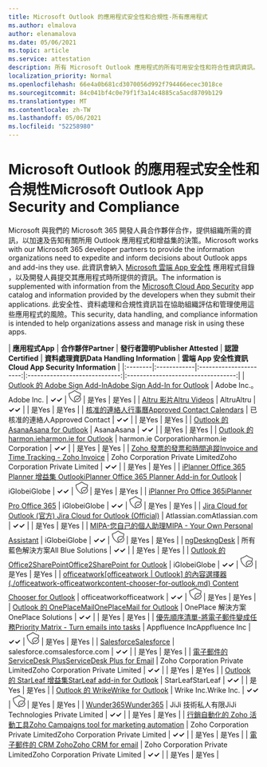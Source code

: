 ```yaml
---
title: Microsoft Outlook 的應用程式安全性和合規性-所有應用程式
ms.author: elmalova
author: elenamalova
ms.date: 05/06/2021
ms.topic: article
ms.service: attestation
description: 所有 Microsoft Outlook 應用程式的所有可用安全性和符合性資訊資訊。
localization_priority: Normal
ms.openlocfilehash: 66e4a0b681cd3070056d992f794466ecec3018ce
ms.sourcegitcommit: 84c041bf4c0e79f1f3a14c4885ca5acd8709b129
ms.translationtype: MT
ms.contentlocale: zh-TW
ms.lasthandoff: 05/06/2021
ms.locfileid: "52258980"
---
```

# <a name="microsoft-outlook-app-security-and-compliance"></a><span data-ttu-id="905cf-103">Microsoft Outlook 的應用程式安全性和合規性</span><span class="sxs-lookup"><span data-stu-id="905cf-103">Microsoft Outlook App Security and Compliance</span></span>

<span data-ttu-id="905cf-104">Microsoft 與我們的 Microsoft 365 開發人員合作夥伴合作，提供組織所需的資訊，以加速及告知有關所用 Outlook 應用程式和增益集的決策。</span><span class="sxs-lookup"><span data-stu-id="905cf-104">Microsoft works with our Microsoft 365 developer partners to provide the information organizations need to expedite and inform decisions about Outlook apps and add-ins they use.</span></span> <span data-ttu-id="905cf-105">此資訊會納入 [Microsoft 雲端 App 安全性](https://www.microsoft.com/en-us/enterprise-mobility-security/cloud-app-security) 應用程式目錄 ，以及開發人員提交其應用程式時所提供的資訊。</span><span class="sxs-lookup"><span data-stu-id="905cf-105">The information is supplemented with information from the [Microsoft Cloud App Security](https://www.microsoft.com/en-us/enterprise-mobility-security/cloud-app-security) app catalog and information provided by the developers when they submit their applications.</span></span> <span data-ttu-id="905cf-106">此安全性、資料處理和合規性資訊旨在協助組織評估和管理使用這些應用程式的風險。</span><span class="sxs-lookup"><span data-stu-id="905cf-106">This security, data handling, and compliance information is intended to help organizations assess and manage risk in using these apps.</span></span>

| <span data-ttu-id="905cf-107">**應用程式**</span><span class="sxs-lookup"><span data-stu-id="905cf-107">**App**</span></span> | <span data-ttu-id="905cf-108">**合作夥伴**</span><span class="sxs-lookup"><span data-stu-id="905cf-108">**Partner**</span></span> | <span data-ttu-id="905cf-109">**發行者證明**</span><span class="sxs-lookup"><span data-stu-id="905cf-109">**Publisher Attested**</span></span> | <span data-ttu-id="905cf-110">**認證**</span><span class="sxs-lookup"><span data-stu-id="905cf-110">**Certified**</span></span> | <span data-ttu-id="905cf-111">**資料處理資訊**</span><span class="sxs-lookup"><span data-stu-id="905cf-111">**Data Handling Information**</span></span> | <span data-ttu-id="905cf-112">**雲端 App 安全性資訊**</span><span class="sxs-lookup"><span data-stu-id="905cf-112">**Cloud App Security Information**</span></span> |
|:--------|:------------|:----------------------:|:-----------------------------:|:----------------------------------:|
| [<span data-ttu-id="905cf-113">Outlook 的 Adobe Sign Add-In</span><span class="sxs-lookup"><span data-stu-id="905cf-113">Adobe Sign Add-In for Outlook</span></span>](./adobe-inc-sign-add-in-for-outlook.md) | <span data-ttu-id="905cf-114">Adobe Inc.。</span><span class="sxs-lookup"><span data-stu-id="905cf-114">Adobe Inc.</span></span> | <span data-ttu-id="905cf-115">**✓**</span><span class="sxs-lookup"><span data-stu-id="905cf-115">**✓**</span></span> | <img alt="Certified application badge" src="../media/certified-badge.png" height="25" width="25" /> | <span data-ttu-id="905cf-116">是</span><span class="sxs-lookup"><span data-stu-id="905cf-116">Yes</span></span> | <span data-ttu-id="905cf-117">是</span><span class="sxs-lookup"><span data-stu-id="905cf-117">Yes</span></span> |
| [<span data-ttu-id="905cf-118">Altru 影片</span><span class="sxs-lookup"><span data-stu-id="905cf-118">Altru Videos</span></span>](./altru-videos.md) | <span data-ttu-id="905cf-119">Altru</span><span class="sxs-lookup"><span data-stu-id="905cf-119">Altru</span></span> | <span data-ttu-id="905cf-120">**✓**</span><span class="sxs-lookup"><span data-stu-id="905cf-120">**✓**</span></span> |  | <span data-ttu-id="905cf-121">是</span><span class="sxs-lookup"><span data-stu-id="905cf-121">Yes</span></span> | <span data-ttu-id="905cf-122">是</span><span class="sxs-lookup"><span data-stu-id="905cf-122">Yes</span></span> |
| [<span data-ttu-id="905cf-123">核准的連絡人行事曆</span><span class="sxs-lookup"><span data-stu-id="905cf-123">Approved Contact Calendars</span></span>](./approved-contact-calendars.md) | <span data-ttu-id="905cf-124">已核准的連絡人</span><span class="sxs-lookup"><span data-stu-id="905cf-124">Approved Contact</span></span> | <span data-ttu-id="905cf-125">**✓**</span><span class="sxs-lookup"><span data-stu-id="905cf-125">**✓**</span></span> |  | <span data-ttu-id="905cf-126">是</span><span class="sxs-lookup"><span data-stu-id="905cf-126">Yes</span></span> | <span data-ttu-id="905cf-127">是</span><span class="sxs-lookup"><span data-stu-id="905cf-127">Yes</span></span> |
| [<span data-ttu-id="905cf-128">Outlook 的 Asana</span><span class="sxs-lookup"><span data-stu-id="905cf-128">Asana for Outlook</span></span>](./asana-for-outlook.md) | <span data-ttu-id="905cf-129">Asana</span><span class="sxs-lookup"><span data-stu-id="905cf-129">Asana</span></span> | <span data-ttu-id="905cf-130">**✓**</span><span class="sxs-lookup"><span data-stu-id="905cf-130">**✓**</span></span> |  | <span data-ttu-id="905cf-131">是</span><span class="sxs-lookup"><span data-stu-id="905cf-131">Yes</span></span> | <span data-ttu-id="905cf-132">是</span><span class="sxs-lookup"><span data-stu-id="905cf-132">Yes</span></span> |
| [<span data-ttu-id="905cf-133">Outlook 的 harmon.ie</span><span class="sxs-lookup"><span data-stu-id="905cf-133">harmon.ie for Outlook</span></span>](./harmonie-corporation-for-outlook.md) | <span data-ttu-id="905cf-134">harmon.ie Corporation</span><span class="sxs-lookup"><span data-stu-id="905cf-134">harmon.ie Corporation</span></span> | <span data-ttu-id="905cf-135">**✓**</span><span class="sxs-lookup"><span data-stu-id="905cf-135">**✓**</span></span> |  | <span data-ttu-id="905cf-136">是</span><span class="sxs-lookup"><span data-stu-id="905cf-136">Yes</span></span> | <span data-ttu-id="905cf-137">是</span><span class="sxs-lookup"><span data-stu-id="905cf-137">Yes</span></span> |
| [<span data-ttu-id="905cf-138">Zoho 發票的發票和時間追蹤</span><span class="sxs-lookup"><span data-stu-id="905cf-138">Invoice and Time Tracking - Zoho Invoice</span></span>](./zoho-corporation-private-limited-invoice-and-time-tracking.md) | <span data-ttu-id="905cf-139">Zoho Corporation Private Limited</span><span class="sxs-lookup"><span data-stu-id="905cf-139">Zoho Corporation Private Limited</span></span> | <span data-ttu-id="905cf-140">**✓**</span><span class="sxs-lookup"><span data-stu-id="905cf-140">**✓**</span></span> |  | <span data-ttu-id="905cf-141">是</span><span class="sxs-lookup"><span data-stu-id="905cf-141">Yes</span></span> | <span data-ttu-id="905cf-142">是</span><span class="sxs-lookup"><span data-stu-id="905cf-142">Yes</span></span> |
| [<span data-ttu-id="905cf-143">iPlanner Office 365 Planner 增益集 Outlook</span><span class="sxs-lookup"><span data-stu-id="905cf-143">iPlanner Office 365 Planner Add-in for Outlook</span></span>](./iglobe-iplanner-office-365-planner-add-in-for-outlook.md) | <span data-ttu-id="905cf-144">iGlobe</span><span class="sxs-lookup"><span data-stu-id="905cf-144">iGlobe</span></span> | <span data-ttu-id="905cf-145">**✓**</span><span class="sxs-lookup"><span data-stu-id="905cf-145">**✓**</span></span> | <img alt="Certified application badge" src="../media/certified-badge.png" height="25" width="25" /> | <span data-ttu-id="905cf-146">是</span><span class="sxs-lookup"><span data-stu-id="905cf-146">Yes</span></span> | <span data-ttu-id="905cf-147">是</span><span class="sxs-lookup"><span data-stu-id="905cf-147">Yes</span></span> |
| [<span data-ttu-id="905cf-148">iPlanner Pro Office 365</span><span class="sxs-lookup"><span data-stu-id="905cf-148">iPlanner Pro Office 365</span></span>](./iglobe-iplanner-pro-office-365.md) | <span data-ttu-id="905cf-149">iGlobe</span><span class="sxs-lookup"><span data-stu-id="905cf-149">iGlobe</span></span> | <span data-ttu-id="905cf-150">**✓**</span><span class="sxs-lookup"><span data-stu-id="905cf-150">**✓**</span></span> | <img alt="Certified application badge" src="../media/certified-badge.png" height="25" width="25" /> | <span data-ttu-id="905cf-151">是</span><span class="sxs-lookup"><span data-stu-id="905cf-151">Yes</span></span> | <span data-ttu-id="905cf-152">是</span><span class="sxs-lookup"><span data-stu-id="905cf-152">Yes</span></span> |
| [<span data-ttu-id="905cf-153">Jira Cloud for Outlook (官方) </span><span class="sxs-lookup"><span data-stu-id="905cf-153">Jira Cloud for Outlook (Official)</span></span>](./atlassiancom-jira-cloud-for-outlook-official.md) | <span data-ttu-id="905cf-154">Atlassian.com</span><span class="sxs-lookup"><span data-stu-id="905cf-154">Atlassian.com</span></span> | <span data-ttu-id="905cf-155">**✓**</span><span class="sxs-lookup"><span data-stu-id="905cf-155">**✓**</span></span> |  | <span data-ttu-id="905cf-156">是</span><span class="sxs-lookup"><span data-stu-id="905cf-156">Yes</span></span> | <span data-ttu-id="905cf-157">是</span><span class="sxs-lookup"><span data-stu-id="905cf-157">Yes</span></span> |
| [<span data-ttu-id="905cf-158">MIPA-您自己的個人助理</span><span class="sxs-lookup"><span data-stu-id="905cf-158">MIPA - Your Own Personal Assistant</span></span>](./iglobe-mipa-your-own-personal-assistant.md) | <span data-ttu-id="905cf-159">iGlobe</span><span class="sxs-lookup"><span data-stu-id="905cf-159">iGlobe</span></span> | <span data-ttu-id="905cf-160">**✓**</span><span class="sxs-lookup"><span data-stu-id="905cf-160">**✓**</span></span> | <img alt="Certified application badge" src="../media/certified-badge.png" height="25" width="25" /> | <span data-ttu-id="905cf-161">是</span><span class="sxs-lookup"><span data-stu-id="905cf-161">Yes</span></span> | <span data-ttu-id="905cf-162">是</span><span class="sxs-lookup"><span data-stu-id="905cf-162">Yes</span></span> |
| [<span data-ttu-id="905cf-163">ngDesk</span><span class="sxs-lookup"><span data-stu-id="905cf-163">ngDesk</span></span>](./all-blue-solutions-ngdesk.md) | <span data-ttu-id="905cf-164">所有藍色解決方案</span><span class="sxs-lookup"><span data-stu-id="905cf-164">All Blue Solutions</span></span> | <span data-ttu-id="905cf-165">**✓**</span><span class="sxs-lookup"><span data-stu-id="905cf-165">**✓**</span></span> |  | <span data-ttu-id="905cf-166">是</span><span class="sxs-lookup"><span data-stu-id="905cf-166">Yes</span></span> | <span data-ttu-id="905cf-167">是</span><span class="sxs-lookup"><span data-stu-id="905cf-167">Yes</span></span> |
| [<span data-ttu-id="905cf-168">Outlook 的 Office2SharePoint</span><span class="sxs-lookup"><span data-stu-id="905cf-168">Office2SharePoint for Outlook</span></span>](./iglobe-office2sharepoint-for-outlook.md) | <span data-ttu-id="905cf-169">iGlobe</span><span class="sxs-lookup"><span data-stu-id="905cf-169">iGlobe</span></span> | <span data-ttu-id="905cf-170">**✓**</span><span class="sxs-lookup"><span data-stu-id="905cf-170">**✓**</span></span> | <img alt="Certified application badge" src="../media/certified-badge.png" height="25" width="25" /> | <span data-ttu-id="905cf-171">是</span><span class="sxs-lookup"><span data-stu-id="905cf-171">Yes</span></span> | <span data-ttu-id="905cf-172">是</span><span class="sxs-lookup"><span data-stu-id="905cf-172">Yes</span></span> |
| <span data-ttu-id="905cf-173">[officeatwork</span><span class="sxs-lookup"><span data-stu-id="905cf-173">[officeatwork</span></span> | <span data-ttu-id="905cf-174">Outlook] 的內容選擇器 (./officeatwork-officeatworkcontent-chooser-for-outlook.md) </span><span class="sxs-lookup"><span data-stu-id="905cf-174">Content Chooser for Outlook](./officeatwork-officeatworkcontent-chooser-for-outlook.md)</span></span> | <span data-ttu-id="905cf-175">officeatwork</span><span class="sxs-lookup"><span data-stu-id="905cf-175">officeatwork</span></span> | <span data-ttu-id="905cf-176">**✓**</span><span class="sxs-lookup"><span data-stu-id="905cf-176">**✓**</span></span> | <img alt="Certified application badge" src="../media/certified-badge.png" height="25" width="25" /> | <span data-ttu-id="905cf-177">是</span><span class="sxs-lookup"><span data-stu-id="905cf-177">Yes</span></span> | <span data-ttu-id="905cf-178">是</span><span class="sxs-lookup"><span data-stu-id="905cf-178">Yes</span></span> |
| [<span data-ttu-id="905cf-179">Outlook 的 OnePlaceMail</span><span class="sxs-lookup"><span data-stu-id="905cf-179">OnePlaceMail for Outlook</span></span>](./oneplace-solutions-oneplacemail-for-outlook.md) | <span data-ttu-id="905cf-180">OnePlace 解決方案</span><span class="sxs-lookup"><span data-stu-id="905cf-180">OnePlace Solutions</span></span> | <span data-ttu-id="905cf-181">**✓**</span><span class="sxs-lookup"><span data-stu-id="905cf-181">**✓**</span></span> |  | <span data-ttu-id="905cf-182">是</span><span class="sxs-lookup"><span data-stu-id="905cf-182">Yes</span></span> | <span data-ttu-id="905cf-183">是</span><span class="sxs-lookup"><span data-stu-id="905cf-183">Yes</span></span> |
| [<span data-ttu-id="905cf-184">優先順序清單-將電子郵件變成任務</span><span class="sxs-lookup"><span data-stu-id="905cf-184">Priority Matrix - Turn emails into tasks</span></span>](./appfluence-inc-priority-matrix-turn-emails-into-tasks.md) | <span data-ttu-id="905cf-185">Appfluence Inc</span><span class="sxs-lookup"><span data-stu-id="905cf-185">Appfluence Inc</span></span> | <span data-ttu-id="905cf-186">**✓**</span><span class="sxs-lookup"><span data-stu-id="905cf-186">**✓**</span></span> | <img alt="Certified application badge" src="../media/certified-badge.png" height="25" width="25" /> | <span data-ttu-id="905cf-187">是</span><span class="sxs-lookup"><span data-stu-id="905cf-187">Yes</span></span> | <span data-ttu-id="905cf-188">是</span><span class="sxs-lookup"><span data-stu-id="905cf-188">Yes</span></span> |
| [<span data-ttu-id="905cf-189">Salesforce</span><span class="sxs-lookup"><span data-stu-id="905cf-189">Salesforce</span></span>](./salesforcecom-salesforce.md) | <span data-ttu-id="905cf-190">salesforce.com</span><span class="sxs-lookup"><span data-stu-id="905cf-190">salesforce.com</span></span> | <span data-ttu-id="905cf-191">**✓**</span><span class="sxs-lookup"><span data-stu-id="905cf-191">**✓**</span></span> |  | <span data-ttu-id="905cf-192">是</span><span class="sxs-lookup"><span data-stu-id="905cf-192">Yes</span></span> | <span data-ttu-id="905cf-193">是</span><span class="sxs-lookup"><span data-stu-id="905cf-193">Yes</span></span> |
| [<span data-ttu-id="905cf-194">電子郵件的 ServiceDesk Plus</span><span class="sxs-lookup"><span data-stu-id="905cf-194">ServiceDesk Plus for Email</span></span>](./zoho-corporation-private-limited-servicedesk-plus-for-email.md) | <span data-ttu-id="905cf-195">Zoho Corporation Private Limited</span><span class="sxs-lookup"><span data-stu-id="905cf-195">Zoho Corporation Private Limited</span></span> | <span data-ttu-id="905cf-196">**✓**</span><span class="sxs-lookup"><span data-stu-id="905cf-196">**✓**</span></span> |  | <span data-ttu-id="905cf-197">是</span><span class="sxs-lookup"><span data-stu-id="905cf-197">Yes</span></span> | <span data-ttu-id="905cf-198">是</span><span class="sxs-lookup"><span data-stu-id="905cf-198">Yes</span></span> |
| [<span data-ttu-id="905cf-199">Outlook 的 StarLeaf 增益集</span><span class="sxs-lookup"><span data-stu-id="905cf-199">StarLeaf add-in for Outlook</span></span>](./starleaf-add-in-for-outlook.md) | <span data-ttu-id="905cf-200">StarLeaf</span><span class="sxs-lookup"><span data-stu-id="905cf-200">StarLeaf</span></span> | <span data-ttu-id="905cf-201">**✓**</span><span class="sxs-lookup"><span data-stu-id="905cf-201">**✓**</span></span> |  | <span data-ttu-id="905cf-202">是</span><span class="sxs-lookup"><span data-stu-id="905cf-202">Yes</span></span> | <span data-ttu-id="905cf-203">是</span><span class="sxs-lookup"><span data-stu-id="905cf-203">Yes</span></span> |
| [<span data-ttu-id="905cf-204">Outlook 的 Wrike</span><span class="sxs-lookup"><span data-stu-id="905cf-204">Wrike for Outlook</span></span>](./wrike-inc-for-outlook.md) | <span data-ttu-id="905cf-205">Wrike Inc.</span><span class="sxs-lookup"><span data-stu-id="905cf-205">Wrike Inc.</span></span> | <span data-ttu-id="905cf-206">**✓**</span><span class="sxs-lookup"><span data-stu-id="905cf-206">**✓**</span></span> | <img alt="Certified application badge" src="../media/certified-badge.png" height="25" width="25" /> | <span data-ttu-id="905cf-207">是</span><span class="sxs-lookup"><span data-stu-id="905cf-207">Yes</span></span> | <span data-ttu-id="905cf-208">是</span><span class="sxs-lookup"><span data-stu-id="905cf-208">Yes</span></span> |
| [<span data-ttu-id="905cf-209">Wunder365</span><span class="sxs-lookup"><span data-stu-id="905cf-209">Wunder365</span></span>](./jiji-technologies-private-limited-wunder365.md) | <span data-ttu-id="905cf-210">JiJi 技術私人有限</span><span class="sxs-lookup"><span data-stu-id="905cf-210">JiJi Technologies Private Limited</span></span> | <span data-ttu-id="905cf-211">**✓**</span><span class="sxs-lookup"><span data-stu-id="905cf-211">**✓**</span></span> |  | <span data-ttu-id="905cf-212">是</span><span class="sxs-lookup"><span data-stu-id="905cf-212">Yes</span></span> | <span data-ttu-id="905cf-213">是</span><span class="sxs-lookup"><span data-stu-id="905cf-213">Yes</span></span> |
| [<span data-ttu-id="905cf-214">行銷自動化的 Zoho 活動工具</span><span class="sxs-lookup"><span data-stu-id="905cf-214">Zoho Campaigns tool for marketing automation</span></span>](./zoho-corporation-private-limited-campaigns-tool-for-marketing-automation.md) | <span data-ttu-id="905cf-215">Zoho Corporation Private Limited</span><span class="sxs-lookup"><span data-stu-id="905cf-215">Zoho Corporation Private Limited</span></span> | <span data-ttu-id="905cf-216">**✓**</span><span class="sxs-lookup"><span data-stu-id="905cf-216">**✓**</span></span> |  | <span data-ttu-id="905cf-217">是</span><span class="sxs-lookup"><span data-stu-id="905cf-217">Yes</span></span> | <span data-ttu-id="905cf-218">是</span><span class="sxs-lookup"><span data-stu-id="905cf-218">Yes</span></span> |
| [<span data-ttu-id="905cf-219">電子郵件的 CRM Zoho</span><span class="sxs-lookup"><span data-stu-id="905cf-219">Zoho CRM for email</span></span>](./zoho-corporation-private-limited-crm-for-email.md) | <span data-ttu-id="905cf-220">Zoho Corporation Private Limited</span><span class="sxs-lookup"><span data-stu-id="905cf-220">Zoho Corporation Private Limited</span></span> | <span data-ttu-id="905cf-221">**✓**</span><span class="sxs-lookup"><span data-stu-id="905cf-221">**✓**</span></span> |  | <span data-ttu-id="905cf-222">是</span><span class="sxs-lookup"><span data-stu-id="905cf-222">Yes</span></span> | <span data-ttu-id="905cf-223">是</span><span class="sxs-lookup"><span data-stu-id="905cf-223">Yes</span></span> |
